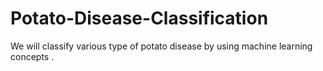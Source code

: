 # Potato-Disease-Classification
We will classify various type of potato disease by using machine learning concepts .
